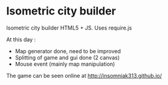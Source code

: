 Isometric city builder
=========
Isometric city builder HTML5 + JS.
Uses require.js

At this day :
  - Map generator done, need to be improved
  - Splitting of game and gui done (2 canvas)
  - Mouse event (mainly map manipulation)

The game can be seen online at http://insomniak313.github.io/
